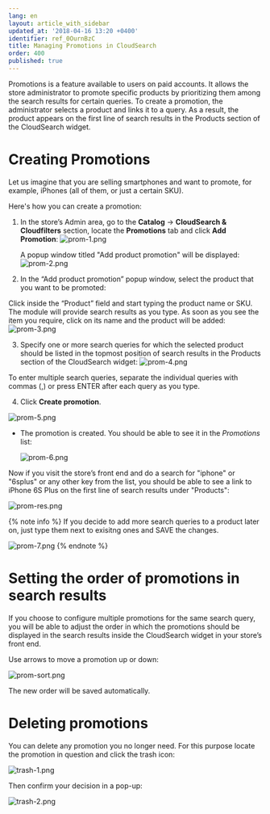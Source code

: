 ```yaml
---
lang: en
layout: article_with_sidebar
updated_at: '2018-04-16 13:20 +0400'
identifier: ref_0OurnBzC
title: Managing Promotions in CloudSearch
order: 400
published: true
---
```

Promotions is a feature available to users on paid accounts. It allows the store administrator to promote specific products by prioritizing them among the search results for certain queries. To create a promotion, the administrator selects a product and links it to a query. As a result, the product appears on the first line of search results in the Products section of the CloudSearch widget.

# Creating Promotions

Let us imagine that you are selling smartphones and want to promote, for example, iPhones (all of them, or just a certain SKU). 

Here's how you can create a promotion:

1. In the store’s Admin area, go to the **Catalog** -> **CloudSearch & Cloudfilters** section, locate the **Promotions** tab and click **Add Promotion**:
   ![prom-1.png]({{site.baseurl}}/attachments/ref_0OurnBzC/prom-1.png)
  
   A popup window titled "Add product promotion" will be displayed:
   ![prom-2.png]({{site.baseurl}}/attachments/ref_0OurnBzC/prom-2.png)
  
  
2. In the “Add product promotion” popup window, select the product that you want to be promoted:
  
  Click inside the “Product” field and start typing the product name or SKU. The module will provide search results as you type. As soon as you see the item you require, click on its name and the product will be added:
  ![prom-3.png]({{site.baseurl}}/attachments/ref_0OurnBzC/prom-3.png)
  
3. Specify one or more search queries for which the selected product should be listed in the topmost position of search results in the Products section of the CloudSearch widget:
  ![prom-4.png]({{site.baseurl}}/attachments/ref_0OurnBzC/prom-4.png)
  
  To enter multiple search queries, separate the individual queries with commas (,) or press ENTER after each query as you type.
    
4. Click **Create promotion**.
  
  ![prom-5.png]({{site.baseurl}}/attachments/ref_0OurnBzC/prom-5.png)


* The promotion is created. You should be able to see it in the _Promotions_ list:
  
  ![prom-6.png]({{site.baseurl}}/attachments/ref_0OurnBzC/prom-6.png)

Now if you visit the store’s front end and do a search for "iphone" or "6splus" or any other key from the list, you should be able to see a link to iPhone 6S Plus on the first line of search results under "Products":

![prom-res.png]({{site.baseurl}}/attachments/ref_0OurnBzC/prom-res.png)

{% note info %}
If you decide to add more search queries to a product later on, just type them next to exisitng ones and SAVE the changes.

![prom-7.png]({{site.baseurl}}/attachments/ref_0OurnBzC/prom-7.png)
{% endnote %}


# Setting the order of promotions in search results

If you choose to configure multiple promotions for the same search query, you will be able to adjust the order in which the promotions should be displayed in the search results inside the CloudSearch widget in your store’s front end. 

Use arrows to move a promotion up or down:

![prom-sort.png]({{site.baseurl}}/attachments/ref_0OurnBzC/prom-sort.png)

The new order will be saved automatically.

# Deleting promotions

You can delete any promotion you no longer need. 
For this purpose locate the promotion in question and click the trash icon:

![trash-1.png]({{site.baseurl}}/attachments/ref_0OurnBzC/trash-1.png)

Then confirm your decision in a pop-up:

![trash-2.png]({{site.baseurl}}/attachments/ref_0OurnBzC/trash-2.png)
